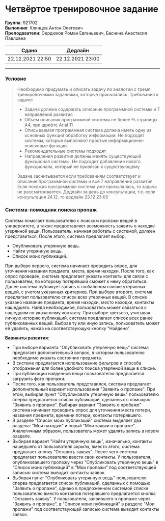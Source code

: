 # Четвёртое тренировочное задание


**Группа**: 921702 <br />
**Выполнил**: Клинцов Антон Олегович <br />
**Преподаватели**: Сердюков Роман Евгеньевич, Баснина Анастасия Павловна

Сдано | Дедлайн 
------------- | ------------- 
 22.12.2021 22:50  | 22.12.2021 23:00

<hr />

### Условие
> Необходимо придумать и описать задачу по аналогии с тремя тренировочными заданиями, которые присылались.
> Требования к задаче:
> - Задача должна содержать описание программной системы и 7 направлений развития
> - Объем описания программной системы не более ⅔ страницы А4, при шрифте Arial 11
> - Описываемая программная система должна иметь одну из основных функций обработку информации. Не подходят системы, которые выполняют простые информационно-поисковые функции. 
> - Рекомендательные системы подходят
> - Направления развития должны менять существующий функционал системы. Не подходит добавление нового функционала, который не привязан к существующему
> 
> Задача засчитывается если требованиям соответствует и описание программной системы и все 7 направлений развития.
> Если похожая программная система уже присылалась, то задача не рассматривается.
> Дедлайн за день до консультации, т.е. если консультация 24.12, то дедлайн 23.12 23:00



### Система-помощник поиска пропаж

Система помогает пользователю с поиском пропажи вещей в университете, а также предоставляет возможность заявить о находке утерянной вещи. Пользователь, начиная работать с системой, должен представиться. После этого, система предлагает выбор:
- Опубликовать утерянную вещь.
- Найти утерянную вещь.
- Список моих публикаций.

При выборе первого, система начинает проводить опрос, для уточнения названия предмета, места, время находки. После того, как опрос проведён, система предлагает указать контакты
для связи с пользоватем, по которому потерявший сможет к нему обратиться. Далее система публикует запись в глобальном списке утерянных вещей, с учетом указанных критериев.
При выборе второго, система предлагает пользователю список всех утерянных вещей. В списке указано название предмета, время находки, место находки, контакты нашедшего. Найдя необходимое, пользователь может связаться с нашедшим по указанному контакту.
При выборе третьего, учитывая личную историю публикаций, система предлагает список всех ранее публикованных вещей. Выбрав ту или иную запись, пользователь может её удалить, нажав на соответствующую кнопку "Найдено".

**Варианты развития**:
- При выборе варианта "Опубликовать утерянную вещь" система предлагает дополнительный вопрос, в котором пользователю необходимо указать состояние предмета.
- В системе предлагается использование фильтров и способа отображения для более удобного поиска утерянной вещи в списке.
- При публикации найденной вещи пользователю предлагается загрузить фото пропажи.
- После того, как пользователь представился, система предлагает дополнительный вариант использования "Заявить о пропаже". При этом, выбирая пункт "Опубликовать утерянную вещь" пользователю сперва предлагается список публикаций, сделанных с помощью "Заявить о пропаже". Выбирая вариант "Заявить о пробаже" система начинает проводить опрос для уточнения места потери, названия предмета, времени потери, контакты потерявшего.
- В разделе "Список моих публикаций" система выделяет два раздела: "Мои находки" и новый "Мои заявки о пропаже". Аналогичным образом, пользователь может удалять запись в новом разделе.
- Выбирая вариант "Найти утерянную вещь", изначально, контакты нашедшего от пользователя скрыты, вместо этого, система предлагает кнопку "Оставить заявку". После чего система предлагает пользователю ввести свои контакты. У пользователя, опубликовавшего пропажу через "Опубликовать утерянную вещь" в "Список моих публикаций" в "Мои пропажи" под соответствующей записью система выводит контакты заявок.
- Выбирая пункт "Опубликовать утерянную вещь" пользователю сперва предлагается список публикаций, сделанных с помощью "Заявить о пропаже", однако в предложенном системой списке пользователю вместо контактов потерявшего предлагается кнопка "Оставить заявку". У пользователя, заявившего о пропаже через "Заявить о пропаже", в "Список моих публикаций" в разделе "Мои пропажи" под соответствующей записью система выводит контакты заявок.

